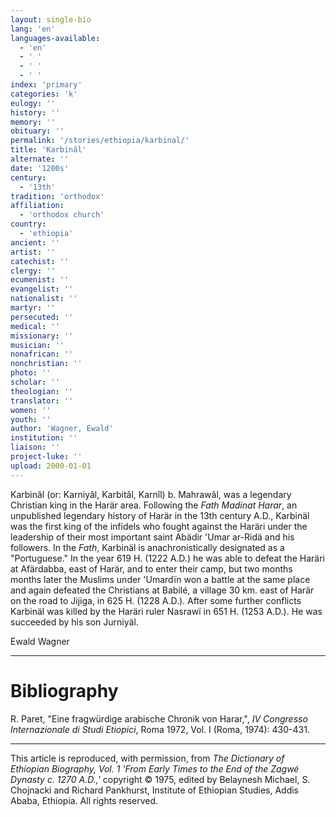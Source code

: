```yaml
---
layout: single-bio
lang: 'en'
languages-available:
  - 'en'
  - ' '
  - ' '
  - ' '
index: 'primary'
categories: 'k'
eulogy: ''
history: ''
memory: ''
obituary: ''
permalink: '/stories/ethiopia/karbinal/'
title: 'Karbinâl'
alternate: ''
date: '1200s'
century:
  - '13th'
tradition: 'orthodox'
affiliation:
  - 'orthodox church'
country:
  - 'ethiopia'
ancient: ''
artist: ''
catechist: ''
clergy: ''
ecumenist: ''
evangelist: ''
nationalist: ''
martyr: ''
persecuted: ''
medical: ''
missionary: ''
musician: ''
nonafrican: ''
nonchristian: ''
photo: ''
scholar: ''
theologian: ''
translator: ''
women: ''
youth: ''
author: 'Wagner, Ewald'
institution: ''
liaison: ''
project-luke: ''
upload: 2000-01-01
---
```



Karbin&acirc;l (or: Karniy&acirc;l, Karbit&acirc;l, Karn&icirc;l) b. Mahraw&acirc;l, was a legendary Christian king in the Harär area. Following the *Fath Madinat Harar*, an unpublished legendary history of Harär in the 13th century A.D., Karbinäl was the first king of the infidels who fought against the Haräri under the leadership of their most important saint Abädir 'Umar ar-Ridä and his followers. In the *Fath*, Karbinäl is anachronistically designated as a "Portuguese." In the year 619 H. (1222 A.D.) he was able to defeat the Haräri at Afärdabba, east of Harär, and to enter their camp, but two months months later the Muslims under 'Umardïn won a battle at the same place and again defeated the Christians at Babilé, a village 30 km. east of Harär on the road to Jijiga, in 625 H. (1228 A.D.).  After some further conflicts Karbinäl was killed by the Haräri ruler Nasrawï in 651 H. (1253 A.D.). He was succeeded by his son Jurniyäl.

Ewald Wagner

---

# Bibliography

R. Paret, "Eine fragwürdige arabische Chronik von Harar,", *IV Congresso Internazionale di Studi Etiopici*, Roma 1972, Vol. I (Roma, 1974): 430-431.

---

This article is reproduced, with permission, from *The Dictionary of Ethiopian Biography, Vol. 1 'From Early Times to the End of the Zagwé Dynasty c. 1270 A.D.,'* copyright &copy; 1975, edited by Belaynesh Michael, S. Chojnacki and Richard Pankhurst, Institute of Ethiopian Studies, Addis Ababa, Ethiopia.  All rights reserved.